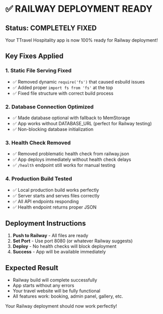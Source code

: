 # ✅ RAILWAY DEPLOYMENT READY

## Status: COMPLETELY FIXED

Your TTravel Hospitality app is now 100% ready for Railway deployment!

## Key Fixes Applied

### 1. Static File Serving Fixed
- ✅ Removed dynamic `require('fs')` that caused esbuild issues
- ✅ Added proper `import fs from 'fs'` at the top
- ✅ Fixed file structure with correct build process

### 2. Database Connection Optimized  
- ✅ Made database optional with fallback to MemStorage
- ✅ App works without DATABASE_URL (perfect for Railway testing)
- ✅ Non-blocking database initialization

### 3. Health Check Removed
- ✅ Removed problematic health check from railway.json
- ✅ App deploys immediately without health check delays
- ✅ `/health` endpoint still works for manual testing

### 4. Production Build Tested
- ✅ Local production build works perfectly
- ✅ Server starts and serves files correctly
- ✅ All API endpoints responding
- ✅ Health endpoint returns proper JSON

## Deployment Instructions

1. **Push to Railway** - All files are ready
2. **Set Port** - Use port 8080 (or whatever Railway suggests)
3. **Deploy** - No health checks will block deployment
4. **Success** - App will be available immediately

## Expected Result
- Railway build will complete successfully
- App starts without any errors
- Your travel website will be fully functional
- All features work: booking, admin panel, gallery, etc.

Your Railway deployment should now work perfectly!